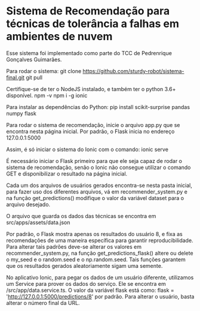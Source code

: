 # Sistema de Recomendação para técnicas de tolerância a falhas em ambientes de nuvem

Esse sistema foi implementado como parte do TCC de Pedrenrique Gonçalves Guimarães.

Para rodar o sistema:
	git clone https://github.com/sturdy-robot/sistema-final.git
	git pull

Certifique-se de ter o NodeJS instalado, e também ter o python 3.6+ disponível.
	npm -v
	npm i -g ionic

Para instalar as dependências do Python:
	pip install scikit-surprise pandas numpy flask

Para rodar o sistema de recomendação, inicie o arquivo app.py que se encontra nesta página inicial. Por padrão, o Flask inicia no endereço 127.0.0.1:5000

Assim, é só iniciar o sistema do Ionic com o comando:
	ionic serve

É necessário iniciar o Flask primeiro para que ele seja capaz de rodar o sistema de recomendação, senão o Ionic não consegue utilizar o comando GET e disponibilizar o resultado na página inicial.

Cada um dos arquivos de usuários gerados encontra-se nesta pasta inicial, para fazer uso dos diferentes arquivos, vá em recommender_system.py e na função get_predictions() modifique o valor da variável dataset para o arquivo desejado.

O arquivo que guarda os dados das técnicas se encontra em src/apps/assets/data.json

Por padrão, o Flask mostra apenas os resultados do usuário 8, e fixa as recomendações de uma maneira específica para garantir reproducibilidade. Para alterar tais padrões deve-se alterar os valores em recommender_system.py, na função get_predictions_flask() altere ou delete o my_seed e o random.seed e o np.random.seed. Tais funções garantem que os resultados gerados aleatoriamente sigam uma semente.

No aplicativo Ionic, para pegar os dados de um usuário diferente, utilizamos um Service para prover os dados do serviço. Ele se encontra em /src/app/data.service.ts. O valor da variável flask está como: flask = 'http://127.0.0.1:5000/predictions/8' por padrão. Para alterar o usuário, basta alterar o número final da URL.

